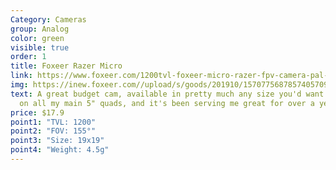 ```yaml
---
Category: Cameras
group: Analog
color: green
visible: true
order: 1
title: Foxeer Razer Micro
link: https://www.foxeer.com/1200tvl-foxeer-micro-razer-fpv-camera-pal-ntsc-switchable-1-8mm-lens-4ms-latency-g-265
img: https://inew.foxeer.com//upload/s/goods/201910/1570775687857405709.images.400x400.jpg
text: A great budget cam, available in pretty much any size you'd want. I run it
  on all my main 5" quads, and it's been serving me great for over a year
price: $17.9
point1: "TVL: 1200"
point2: "FOV: 155°"
point3: "Size: 19x19"
point4: "Weight: 4.5g"
---
```

